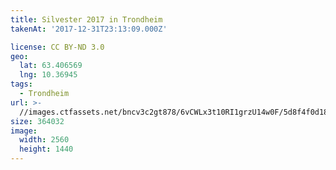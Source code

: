 ```yaml
---
title: Silvester 2017 in Trondheim
takenAt: '2017-12-31T23:13:09.000Z'

license: CC BY-ND 3.0
geo:
  lat: 63.406569
  lng: 10.36945
tags:
  - Trondheim
url: >-
  //images.ctfassets.net/bncv3c2gt878/6vCWLx3t10RI1grzU14w0F/5d8f4f0d18bca65d8b6942ad1f171318/silvester-2017-in-trondheim_25558959448_o
size: 364032
image:
  width: 2560
  height: 1440
---
```

